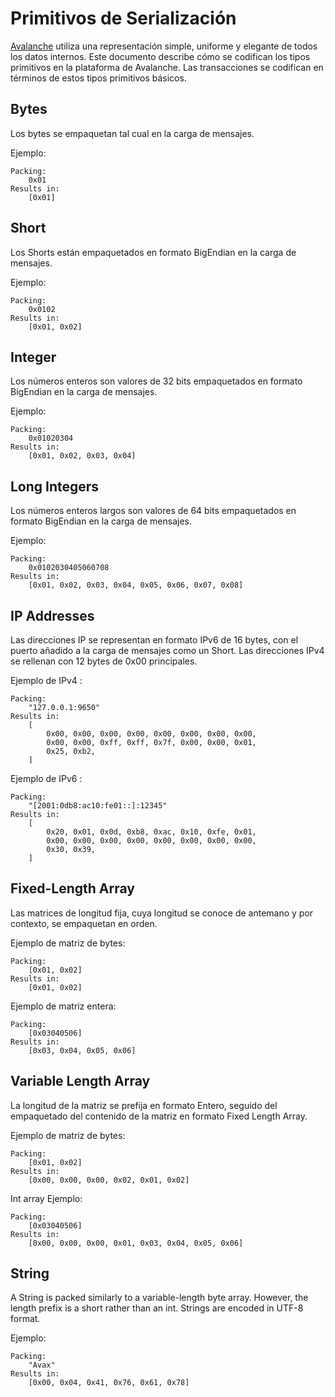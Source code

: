 # Primitivos de Serialización

[Avalanche](../../#avalanche) utiliza una representación simple, uniforme y elegante de todos los datos internos. Este documento describe cómo se codifican los tipos primitivos en la plataforma de Avalanche. Las transacciones se codifican en términos de estos tipos primitivos básicos.

## Bytes

Los bytes se empaquetan tal cual en la carga de mensajes.

Ejemplo:

```text
Packing:
    0x01
Results in:
    [0x01]
```

## Short

Los Shorts están empaquetados en formato BigEndian en la carga de mensajes.

Ejemplo:

```text
Packing:
    0x0102
Results in:
    [0x01, 0x02]
```

## Integer

Los números enteros son valores de 32 bits empaquetados en formato BigEndian en la carga de mensajes.

Ejemplo:

```text
Packing:
    0x01020304
Results in:
    [0x01, 0x02, 0x03, 0x04]
```

## Long Integers

Los números enteros largos son valores de 64 bits empaquetados en formato BigEndian en la carga de mensajes.


Ejemplo:

```text
Packing:
    0x0102030405060708
Results in:
    [0x01, 0x02, 0x03, 0x04, 0x05, 0x06, 0x07, 0x08]
```

## IP Addresses

Las direcciones IP se representan en formato IPv6 de 16 bytes, con el puerto añadido a la carga de mensajes como un Short. Las direcciones IPv4 se rellenan con 12 bytes de 0x00 principales.

Ejemplo de IPv4 :

```text
Packing:
    "127.0.0.1:9650"
Results in:
    [
        0x00, 0x00, 0x00, 0x00, 0x00, 0x00, 0x00, 0x00,
        0x00, 0x00, 0xff, 0xff, 0x7f, 0x00, 0x00, 0x01,
        0x25, 0xb2,
    ]
```

Ejemplo de IPv6 :

```text
Packing:
    "[2001:0db8:ac10:fe01::]:12345"
Results in:
    [
        0x20, 0x01, 0x0d, 0xb8, 0xac, 0x10, 0xfe, 0x01,
        0x00, 0x00, 0x00, 0x00, 0x00, 0x00, 0x00, 0x00,
        0x30, 0x39,
    ]
```

## Fixed-Length Array

Las matrices de longitud fija, cuya longitud se conoce de antemano y por contexto, se empaquetan en orden.

Ejemplo de matriz de bytes:

```text
Packing:
    [0x01, 0x02]
Results in:
    [0x01, 0x02]
```

Ejemplo de matriz entera:

```text
Packing:
    [0x03040506]
Results in:
    [0x03, 0x04, 0x05, 0x06]
```

## Variable Length Array

La longitud de la matriz se prefija en formato Entero, seguido del empaquetado del contenido de la matriz en formato Fixed Length Array.

Ejemplo de matriz de bytes:

```text
Packing:
    [0x01, 0x02]
Results in:
    [0x00, 0x00, 0x00, 0x02, 0x01, 0x02]
```

Int array Ejemplo:

```text
Packing:
    [0x03040506]
Results in:
    [0x00, 0x00, 0x00, 0x01, 0x03, 0x04, 0x05, 0x06]
```

## String

A String is packed similarly to a variable-length byte array. However, the length prefix is a short rather than an int. Strings are encoded in UTF-8 format.

Ejemplo:

```text
Packing:
    "Avax"
Results in:
    [0x00, 0x04, 0x41, 0x76, 0x61, 0x78]
```

<!--stackedit_data:
eyJoaXN0b3J5IjpbMjQ0NDY3Nzc1XX0=
-->